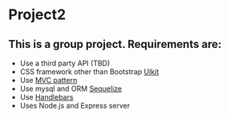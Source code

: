 # Project2

## This is a group project. Requirements are:

* Use a third party API (TBD)
* CSS framework other than Bootstrap [UIkit](https://getuikit.com/)
* Use [MVC pattern](https://en.wikipedia.org/wiki/Model%E2%80%93view%E2%80%93controller)
* Use mysql and ORM [Sequelize](https://sequelize.org/)
* Use [Handlebars](https://handlebarsjs.com/)
* Uses Node.js and Express server
